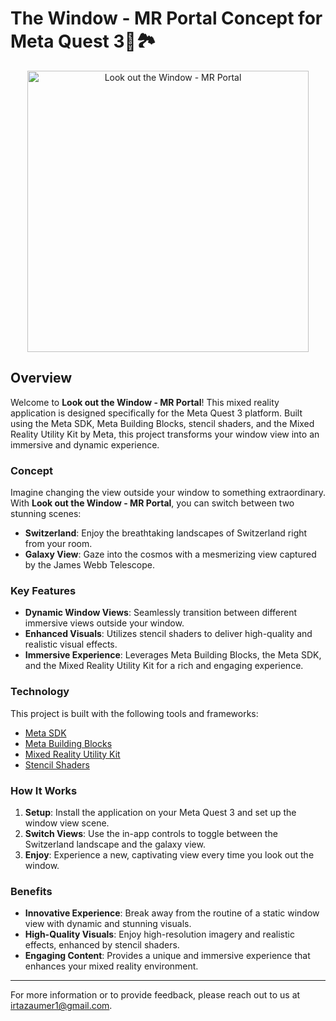 #  The Window - MR Portal Concept for Meta Quest 3🌌🏞️

<p align="center">
  <img src="https://github.com/user-attachments/assets/e5802c43-3700-4586-9430-3122dd5d6862" alt="Look out the Window - MR Portal" width="450"/>
</p>

## Overview

Welcome to **Look out the Window - MR Portal**! This mixed reality application is designed specifically for the Meta Quest 3 platform. Built using the Meta SDK, Meta Building Blocks, stencil shaders, and the Mixed Reality Utility Kit by Meta, this project transforms your window view into an immersive and dynamic experience.

### Concept

Imagine changing the view outside your window to something extraordinary. With **Look out the Window - MR Portal**, you can switch between two stunning scenes:

- **Switzerland**: Enjoy the breathtaking landscapes of Switzerland right from your room.
- **Galaxy View**: Gaze into the cosmos with a mesmerizing view captured by the James Webb Telescope.

### Key Features

- **Dynamic Window Views**: Seamlessly transition between different immersive views outside your window.
- **Enhanced Visuals**: Utilizes stencil shaders to deliver high-quality and realistic visual effects.
- **Immersive Experience**: Leverages Meta Building Blocks, the Meta SDK, and the Mixed Reality Utility Kit for a rich and engaging experience.

### Technology

This project is built with the following tools and frameworks:

- [Meta SDK](https://developer.meta.com/)
- [Meta Building Blocks](https://developer.meta.com/docs/building-blocks)
- [Mixed Reality Utility Kit](https://developer.meta.com/docs/utility-kit)
- [Stencil Shaders](https://docs.unity3d.com/Manual/SL-Stencil.html)

### How It Works

1. **Setup**: Install the application on your Meta Quest 3 and set up the window view scene.
2. **Switch Views**: Use the in-app controls to toggle between the Switzerland landscape and the galaxy view.
3. **Enjoy**: Experience a new, captivating view every time you look out the window.

### Benefits

- **Innovative Experience**: Break away from the routine of a static window view with dynamic and stunning visuals.
- **High-Quality Visuals**: Enjoy high-resolution imagery and realistic effects, enhanced by stencil shaders.
- **Engaging Content**: Provides a unique and immersive experience that enhances your mixed reality environment.

---

For more information or to provide feedback, please reach out to us at [irtazaumer1@gmail.com](mailto:irtazaumer1@gmail.com).
